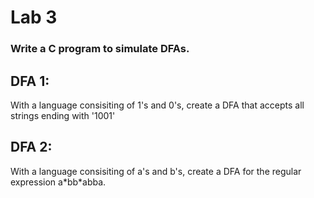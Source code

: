 # Lab 3

### Write a C program to simulate DFAs. 

## DFA 1:
With a language consisiting of 1's and 0's, create a DFA that accepts all strings ending with '1001'

## DFA 2:
With a language consisiting of a's and b's, create a DFA for the regular expression a\*bb\*abba.

